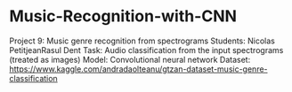 # Music-Recognition-with-CNN
Project 9: Music genre recognition from spectrograms Students: Nicolas PetitjeanRasul Dent Task: Audio classification from the input spectrograms (treated as images) Model: Convolutional neural network Dataset: https://www.kaggle.com/andradaolteanu/gtzan-dataset-music-genre-classification
